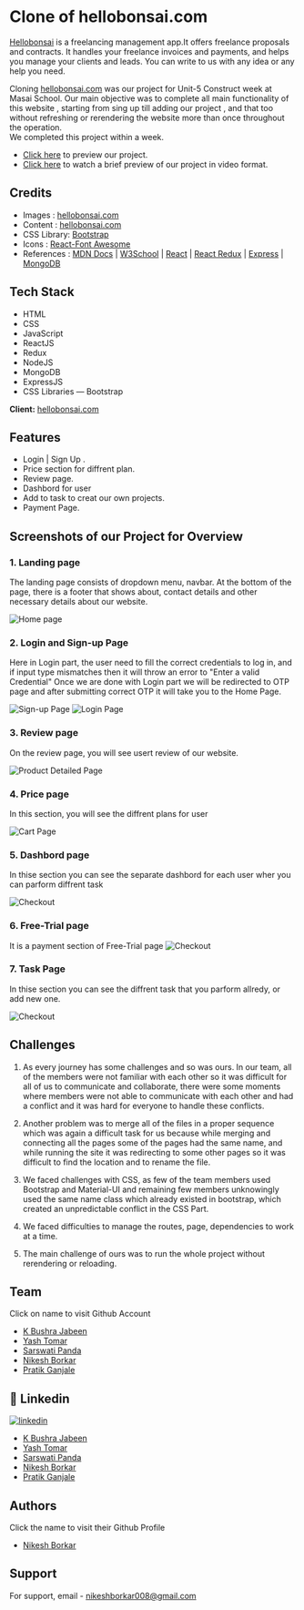 # Clone of hellobonsai.com

[Hellobonsai](https://hellobonsai.com/) is a freelancing management app.It offers freelance proposals and contracts. It handles your freelance invoices and payments, and helps you manage your clients and leads. You can write to us with any idea or any help you need.

Cloning [hellobonsai.com](https://hellobonsai.com/) was our project for Unit-5 Construct week at Masai School. Our main objective was to complete all main functionality of this website , starting from sing up till adding our project , and that too without refreshing or rerendering the website more than once throughout the operation.  
We completed this project within a week.

- [Click here](https://hello-bonsai-unit-5.netlify.app/) to preview our project.
- [Click here](https://drive.google.com/file/d/1ViDTS7XnaNqkX1xHdAVkxtRLwvF1jwxH/view) to watch a brief preview of our project in video format.

## Credits

- Images : [hellobonsai.com](https://hellobonsai.com/)
- Content : [hellobonsai.com](https://hellobonsai.com/)
- CSS Library: [Bootstrap](https://getbootstrap.com/) 
- Icons : [React-Font Awesome](https://fontawesome.com/)
- References : [MDN Docs](https://developer.mozilla.org/en-US/) | [W3School](https://www.w3schools.com/) | [React](https://reactjs.org/) | [React Redux](https://react-redux.js.org/) | [Express](https://expressjs.com/) | [MongoDB](https://www.mongodb.com/)

## Tech Stack

- HTML 
- CSS 
- JavaScript
- ReactJS
- Redux
- NodeJS
- MongoDB
- ExpressJS
- CSS Libraries — Bootstrap

**Client:** [hellobonsai.com](https://hellobonsai.com/)

## Features
- Login | Sign Up .
- Price section for diffrent plan.
- Review page.
- Dashbord for user
- Add to task to creat our own projects.
- Payment Page.

## Screenshots of our Project for Overview

### 1. Landing page

The landing page consists of dropdown menu, navbar. At the bottom of the page, there is a footer that shows about, contact details and other necessary details about our website.

![Home page](https://github.com/bushrajabeenk/actual-shoes-7533/blob/main/readmeimg/home.png)

### 2. Login and Sign-up Page

Here in Login part, the user need to fill the correct credentials to log in, and if input type mismatches then it will throw an error to "Enter a valid Credential"
Once we are done with Login part we will be redirected to OTP page and after submitting correct OTP it will take you to the Home Page.

![Sign-up Page](https://github.com/bushrajabeenk/actual-shoes-7533/blob/main/readmeimg/singup.png)
![Login Page](https://github.com/bushrajabeenk/actual-shoes-7533/blob/main/readmeimg/login.png)

### 3. Review page

On the review page, you will see usert review of our website.

![Product Detailed Page](https://github.com/bushrajabeenk/actual-shoes-7533/blob/main/readmeimg/review.png)

### 4. Price page

In this section, you will see the diffrent plans for user 

![Cart Page](https://github.com/bushrajabeenk/actual-shoes-7533/blob/main/readmeimg/price.png)

### 5. Dashbord page

In thise section you can see the separate dashbord for each user wher you can parform diffrent task 

![Checkout](https://github.com/bushrajabeenk/actual-shoes-7533/blob/main/readmeimg/dashbord.png)

### 6. Free-Trial page

It is a payment section of Free-Trial page
![Checkout](https://github.com/bushrajabeenk/actual-shoes-7533/blob/main/readmeimg/freetrial.png)

### 7. Task Page

In thise section you can see the diffrent task that you parform allredy, or add new one.

![Checkout](https://github.com/bushrajabeenk/actual-shoes-7533/blob/main/readmeimg/task.png)

## Challenges

1. As every journey has some challenges and so was ours. In our team, all of the members were not familiar with each other so it was difficult for all of us to communicate and collaborate, there were some moments where members were not able to communicate with each other and had a conflict and it was hard for everyone to handle these conflicts.

2. Another problem was to merge all of the files in a proper sequence which was again a difficult task for us because while merging and connecting all the pages some of the pages had the same name, and while running the site it was redirecting to some other pages so it was difficult to find the location and to rename the file.

3. We faced challenges with CSS, as few of the team members used Bootstrap and Material-UI and remaining few members unknowingly used the same name class which already existed in bootstrap, which created an unpredictable conflict in the CSS Part.

4. We faced difficulties to manage the routes, page, dependencies to work at a time.
 
5. The main challenge of ours was to run the whole project without rerendering or reloading.

## Team
Click on name to visit Github Account

- [K Bushra Jabeen](https://github.com/bushrajabeenk)
- [Yash Tomar](https://github.com/yashtomar15)
- [Sarswati Panda](https://github.com/Saraswati121)
- [Nikesh Borkar](https://github.com/NikeshBorkar)
- [Pratik Ganjale](https://github.com/pratikganjale55)

## 🔗 Linkedin

[![linkedin](https://img.shields.io/badge/linkedin-0A66C2?style=for-the-badge&logo=linkedin&logoColor=white)](https://www.linkedin.com/in/nikesh-borkar/)

- [K Bushra Jabeen](https://www.linkedin.com/in/k-bushra-jabeen-9a8b95126/)
- [Yash Tomar](https://www.linkedin.com/in/yashtomar15/) 
- [Sarswati Panda](https://www.linkedin.com/in/saraswati-panda/) 
- [Nikesh Borkar](https://www.linkedin.com/in/nikesh-borkar/)
- [Pratik Ganjale](https://www.linkedin.com/in/pratik-ganjale-4920aa166/)

## Authors
Click the name to visit their Github Profile
- [Nikesh Borkar](https://github.com/NikeshBorkar)

## Support

For support, email - [nikeshborkar008@gmail.com](nikeshborkar008@gmail.com)

